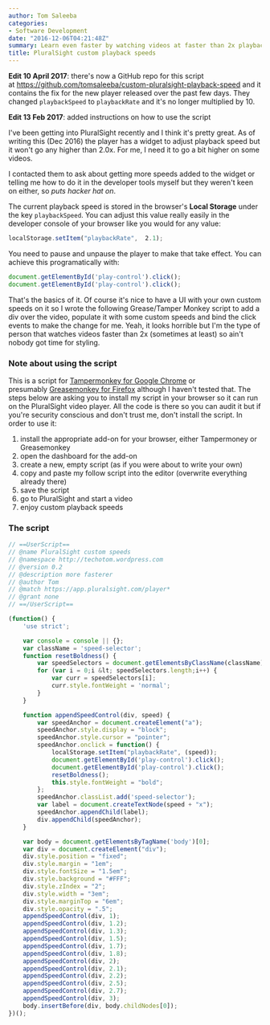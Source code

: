 ```yaml
---
author: Tom Saleeba
categories:
- Software Development
date: "2016-12-06T04:21:48Z"
summary: Learn even faster by watching videos at faster than 2x playback speed.
title: PluralSight custom playback speeds
---
```

**Edit 10 April 2017**: there's now a GitHub repo for this script at https://github.com/tomsaleeba/custom-pluralsight-playback-speed and it contains the fix for the new player released over the past few days. They changed `playbackSpeed` to `playbackRate` and it's no longer multiplied by 10.

**Edit 13 Feb 2017**: added instructions on how to use the script

I've been getting into PluralSight recently and I think it's pretty great. As of writing this (Dec 2016) the player has a widget to adjust playback speed but it won't go any higher than 2.0x. For me, I need it to go a bit higher on some videos.

I contacted them to ask about getting more speeds added to the widget or telling me how to do it in the developer tools myself but they weren't keen on either, so *puts hacker hat on*.

The current playback speed is stored in the browser's **Local Storage** under the key `playbackSpeed`. You can adjust this value really easily in the developer console of your browser like you would for any value:
```javascript
localStorage.setItem("playbackRate",  2.1);
```
You need to pause and unpause the player to make that take effect. You can achieve this programatically with:
```javascript
document.getElementById('play-control').click();
document.getElementById('play-control').click();
```

That's the basics of it. Of course it's nice to have a UI with your own custom speeds on it so I wrote the following Grease/Tamper Monkey script to add a div over the video, populate it with some custom speeds and bind the click events to make the change for me. Yeah, it looks horrible but I'm the type of person that watches videos faster than 2x (sometimes at least) so ain't nobody got time for styling.

### Note about using the script

This is a script for [Tampermonkey for Google Chrome](https://tampermonkey.net/) or presumably [Greasemonkey for Firefox](https://addons.mozilla.org/en-US/firefox/addon/greasemonkey/) although I haven't tested that. The steps below are asking you to install my script in your browser so it can run on the PluralSight video player. All the code is there so you can audit it but if you're security conscious and don't trust me, don't install the script. In order to use it:

 1. install the appropriate add-on for your browser, either Tampermoney or Greasemonkey
 1. open the dashboard for the add-on
 1. create a new, empty script (as if you were about to write your own)
 1. copy and paste my follow script into the editor (overwrite everything already there)
 1. save the script
 1. go to PluralSight and start a video
 1. enjoy custom playback speeds

### The script
```javascript
// ==UserScript==
// @name PluralSight custom speeds
// @namespace http://techotom.wordpress.com
// @version 0.2
// @description more fasterer
// @author Tom
// @match https://app.pluralsight.com/player*
// @grant none
// ==/UserScript==

(function() {
    'use strict';

    var console = console || {};
    var className = 'speed-selector';
    function resetBoldness() {
        var speedSelectors = document.getElementsByClassName(className);
        for (var i = 0;i &lt; speedSelectors.length;i++) {
            var curr = speedSelectors[i];
            curr.style.fontWeight = 'normal';
        }
    }

    function appendSpeedControl(div, speed) {
        var speedAnchor = document.createElement("a");
        speedAnchor.style.display = "block";
        speedAnchor.style.cursor = "pointer";
        speedAnchor.onclick = function() {
            localStorage.setItem("playbackRate", (speed));
            document.getElementById('play-control').click();
            document.getElementById('play-control').click();
            resetBoldness();
            this.style.fontWeight = "bold";
        };
        speedAnchor.classList.add('speed-selector');
        var label = document.createTextNode(speed + "x");
        speedAnchor.appendChild(label);
        div.appendChild(speedAnchor);
    }

    var body = document.getElementsByTagName('body')[0];
    var div = document.createElement("div");
    div.style.position = "fixed";
    div.style.margin = "1em";
    div.style.fontSize = "1.5em";
    div.style.background = "#FFF";
    div.style.zIndex = "2";
    div.style.width = "3em";
    div.style.marginTop = "6em";
    div.style.opacity = ".5";
    appendSpeedControl(div, 1);
    appendSpeedControl(div, 1.2);
    appendSpeedControl(div, 1.3);
    appendSpeedControl(div, 1.5);
    appendSpeedControl(div, 1.7);
    appendSpeedControl(div, 1.8);
    appendSpeedControl(div, 2);
    appendSpeedControl(div, 2.1);
    appendSpeedControl(div, 2.2);
    appendSpeedControl(div, 2.5);
    appendSpeedControl(div, 2.7);
    appendSpeedControl(div, 3);
    body.insertBefore(div, body.childNodes[0]);
})();
```
